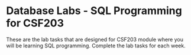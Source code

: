 # Database Labs - SQL Programming for CSF203

These are the lab tasks that are designed for CSF203 module where you will be learning SQL programming. Complete the lab tasks for each week. 
